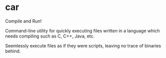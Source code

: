 # car
Compile and Run!

Command-line utility for quickly executing files written in a language which needs compiling such as C, C++, Java, etc.

Seemlessly execute files as if they were scripts, leaving no trace of binaries behind.
